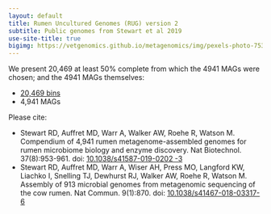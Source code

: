 ```yaml
---
layout: default
title: Rumen Uncultured Genomes (RUG) version 2
subtitle: Public genomes from Stewart et al 2019
use-site-title: true
bigimg: https://vetgenomics.github.io/metagenomics/img/pexels-photo-753868.25.long.jpg
---
```


We present 20,469 at least 50% complete from which the 4941 MAGs were chosen; and the 4941 MAGs themselves:

* [20,469 bins](bins_table_sorted_plus_urls.md)
* 4,941 MAGs

Please cite:

* Stewart RD, Auffret MD, Warr A, Walker AW, Roehe R, Watson M. Compendium of 4,941 rumen metagenome-assembled genomes for rumen microbiome biology and enzyme discovery. Nat Biotechnol. 37(8):953-961. doi: [10.1038/s41587-019-0202
-3](https://dx.doi.org/[10.1038/s41587-019-0202-3)
* Stewart RD, Auffret MD, Warr A, Wiser AH, Press MO, Langford KW, Liachko I, Snelling TJ, Dewhurst RJ, Walker AW, Roehe R, Watson M. Assembly of 913 microbial genomes from metagenomic sequencing of the cow rumen. Nat Commun. 9(1):870. doi: [10.1038/s41467-018-03317-6](https://dx.doi.org/10.1038/s41467-018-03317-6)


